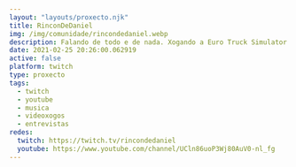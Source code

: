 ```yaml
---
layout: "layouts/proxecto.njk"
title: RinconDeDaniel
img: /img/comunidade/rincondedaniel.webp
description: Falando de todo e de nada. Xogando a Euro Truck Simulator facendo un imperio do mundo dos transportes. Tamén algo de Among Us, Valorant e cousas diversas. Tamén comento partidos do Dépor.
date: 2021-02-25 20:26:00.062919
active: false
platform: twitch
type: proxecto
tags:
  - twitch
  - youtube
  - musica
  - videoxogos
  - entrevistas
redes:
  twitch: https://twitch.tv/rincondedaniel
  youtube: https://www.youtube.com/channel/UCln86uoP3Wj80AuV0-nl_fg
---
```

